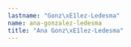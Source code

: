 ```yaml
---
lastname: "Gonz\xE1lez-Ledesma"
name: ana-gonzalez-ledesma
title: "Ana Gonz\xE1lez-Ledesma"
---
```

